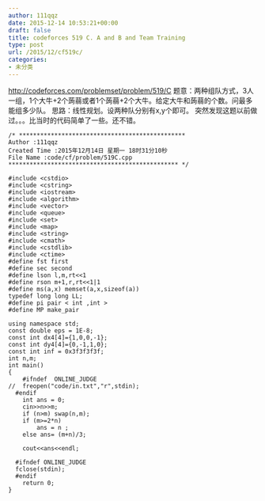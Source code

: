 ```yaml
---
author: 111qqz
date: 2015-12-14 10:53:21+00:00
draft: false
title: codeforces 519 C. A and B and Team Training
type: post
url: /2015/12/cf519c/
categories:
- 未分类
---
```


http://codeforces.com/problemset/problem/519/C
题意：两种组队方式，3人一组，1个大牛+2个蒟蒻或者1个蒟蒻+2个大牛。给定大牛和蒟蒻的个数。问最多能组多少队。
思路：线性规划。设两种队分别有x,y个即可。 突然发现这题以前做过。。。比当时的代码简单了一些。还不错。 

    
    /* ***********************************************
    Author :111qqz
    Created Time :2015年12月14日 星期一 18时31分10秒
    File Name :code/cf/problem/519C.cpp
    ************************************************ */
    
    #include <cstdio>
    #include <cstring>
    #include <iostream>
    #include <algorithm>
    #include <vector>
    #include <queue>
    #include <set>
    #include <map>
    #include <string>
    #include <cmath>
    #include <cstdlib>
    #include <ctime>
    #define fst first
    #define sec second
    #define lson l,m,rt<<1
    #define rson m+1,r,rt<<1|1
    #define ms(a,x) memset(a,x,sizeof(a))
    typedef long long LL;
    #define pi pair < int ,int >
    #define MP make_pair
    
    using namespace std;
    const double eps = 1E-8;
    const int dx4[4]={1,0,0,-1};
    const int dy4[4]={0,-1,1,0};
    const int inf = 0x3f3f3f3f;
    int n,m;
    int main()
    {
    	#ifndef  ONLINE_JUDGE 
    //	freopen("code/in.txt","r",stdin);
      #endif
    	int ans = 0;
    	cin>>n>>m;
    	if (n>m) swap(n,m);
    	if (m>=2*n)
    	    ans = n ;
    	else ans= (m+n)/3;
    
    	cout<<ans<<endl;
    
      #ifndef ONLINE_JUDGE  
      fclose(stdin);
      #endif
        return 0;
    }
    



